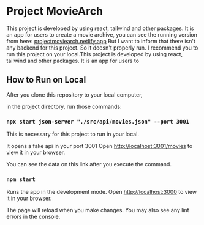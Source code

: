 # Project MovieArch

This project is developed by using react, tailwind and other packages. It is an app for users to create a movie archive, you can see the running version from here: [projectmoviearch.netlify.app](https://projectmoviearch.netlify.app/) But I want to inform that there isn't any backend for this project. So it doesn't properly run. I recommend you to run this project on your local.This project is developed by using react, tailwind and other packages. It is an app for users to

## How to Run on Local

After you clone this repository to your local computer,

in the project directory, run those commands:

### `npx start json-server "./src/api/movies.json" --port 3001`

This is necessary for this project to run in your local.

It opens a fake api in your port 3001
Open [http://localhost:3001/movies](http://localhost:3001/movies) to view it in your browser.

You can see the data on this link after you execute the command.

### `npm start`

Runs the app in the development mode.
Open [http://localhost:3000](http://localhost:3000) to view it in your browser.

The page will reload when you make changes.
You may also see any lint errors in the console.
